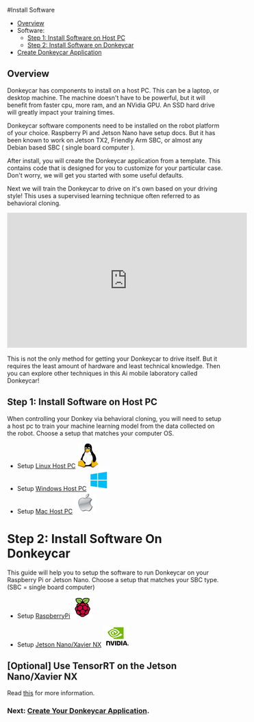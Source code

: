 #Install Software

* [Overview](#Overview)
* Software:
    * [Step 1: Install Software on Host PC](install_software.md#step-1-install-software-on-host-pc)
    * [Step 2: Install Software on Donkeycar](install_software.md#step-2-install-software-on-donkeycar)
* [Create Donkeycar Application](/guide/create_application/)

## Overview

Donkeycar has components to install on a host PC. This can be a laptop, or desktop machine. The machine doesn't have to be powerful, but it will benefit from faster cpu, more ram, and an NVidia GPU. An SSD hard drive will greatly impact your training times.

Donkeycar software components need to be installed on the robot platform of your choice. Raspberry Pi and Jetson Nano have setup docs. But it has been known to work on Jetson TX2, Friendly Arm SBC, or almost any Debian based SBC ( single board computer ).

After install, you will create the Donkeycar application from a template. This contains code that is designed for you to customize for your particular case. Don't worry, we will get you started with some useful defaults. 

Next we will train the Donkeycar to drive on it's own based on your driving style! This uses a supervised learning technique often referred to as behavioral cloning.

<iframe width="560" height="315" src="https://www.youtube.com/embed/BQY9IgAxOO0" frameborder="0" allow="accelerometer; autoplay; encrypted-media; gyroscope; picture-in-picture" allowfullscreen></iframe>

This is not the only method for getting your Donkeycar to drive itself. But it requires the least amount of hardware and least technical knowledge. Then you can explore other techniques in this Ai mobile laboratory called Donkeycar!

## Step 1: Install Software on Host PC

When controlling your Donkey via behavioral cloning, you will need to setup a host pc to train your machine learning model from the data collected on the robot. Choose a setup that matches your computer OS.

* Setup [Linux Host PC](host_pc/setup_ubuntu.md)
![donkey](/assets/logos/linux_logo.png)
* Setup [Windows Host PC](host_pc/setup_windows.md)
![donkey](/assets/logos/windows_logo.png)
* Setup [Mac Host PC](host_pc/setup_mac.md)
![donkey](/assets/logos/apple_logo.jpg)

# Step 2: Install Software On Donkeycar

This guide will help you to setup the software to run Donkeycar on your Raspberry Pi or Jetson Nano. Choose a setup that matches your SBC type. (SBC = single board computer)

* Setup [RaspberryPi](robot_sbc/setup_raspberry_pi.md)
![donkey](/assets/logos/rpi_logo.png)

* Setup [Jetson Nano/Xavier NX](robot_sbc/setup_jetson_nano.md)
![donkey](/assets/logos/nvidia_logo.png)

## [Optional] Use TensorRT on the Jetson Nano/Xavier NX

Read [this](/guide/robot_sbc/tensorrt_jetson_nano) for more information.

### Next: [Create Your Donkeycar Application](/guide/create_application/).
